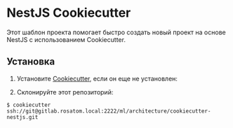 # NestJS Cookiecutter

Этот шаблон проекта помогает быстро создать новый проект на основе NestJS с использованием Cookiecutter.


## Установка

1. Установите [Cookiecutter](https://cookiecutter.readthedocs.io/en/stable/installation.html), если он еще не установлен:

2. Склонируйте этот репозиторий:

```shell
$ cookiecutter ssh://git@gitlab.rosatom.local:2222/ml/architecture/cookiecutter-nestjs.git
```